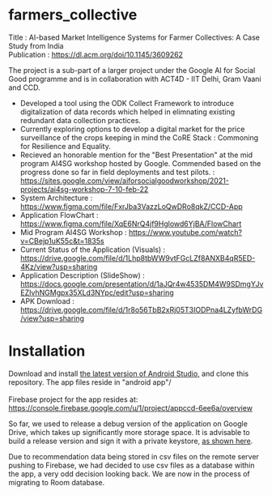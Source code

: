 # farmers_collective
Title : AI-based Market Intelligence Systems for Farmer Collectives: A Case Study from India
</br>
Publication : https://dl.acm.org/doi/10.1145/3609262

The project is a sub-part of a larger project under the Google AI for Social Good programme and is in
collaboration with ACT4D - IIT Delhi, Gram Vaani and CCD. 
</br>
- Developed a tool using the ODK Collect Framework to introduce digitalization of data records which helped in elimnating existing redundant data collection practices. <br>
- Currently exploring options to develop a digital market for the price surveillance of the crops keeping in mind the CoRE Stack : Commoning for Resilience and Equality.
- Recieved an honorable mention for the "Best Presentation" at the mid program AI4SG workshop hosted by Google. Commended based on the progress done so far in field deployments and test pilots. : https://sites.google.com/view/aiforsocialgoodworkshop/2021-projects/ai4sg-workshop-7-10-feb-22
- System Architecture : https://www.figma.com/file/FxrJba3VazzLoQwDRo8qkZ/CCD-App
- Application FlowChart : https://www.figma.com/file/XqE6NrQ4jf9Hglowd6YjBA/FlowChart
- Mid Program AI4SG Workshop : https://www.youtube.com/watch?v=CBejp1uK55c&t=1835s
- Current Status of the Application (Visuals) :  https://drive.google.com/file/d/1Lhp8tbWW9vtFGcLZf8ANXB4qR5ED-4Kz/view?usp=sharing
- Application Description (SlideShow) : https://docs.google.com/presentation/d/1aJQr4w4535DM4W9SDmgYJvEZIvhNGMgpx35XLd3NYpc/edit?usp=sharing
- APK Download : https://drive.google.com/file/d/1r8o56TbB2xRj05T3IODPna4LZyfbWrDG/view?usp=sharing

# Installation

Download and install [the latest version of Android Studio](https://developer.android.com/studio), and clone this repository. The app files reside in "android app"/ <br> <br>
Firebase project for the app resides at: https://console.firebase.google.com/u/1/project/appccd-6ee6a/overview

So far, we used to release a debug version of the application on Google Drive, which takes up significantly more storage space. It is advisable to build a release version and sign it with a private keystore, [as shown here](https://developer.android.com/studio/publish/app-signing).

Due to recommendation data being stored in csv files on the remote server pushing to Firebase, we had decided to use csv files as a database within the app, a very odd decision looking back. We are now in the process of migrating to Room database.
